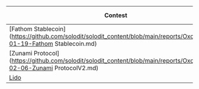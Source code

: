 | Contest | Highs | Mediums | Lows | Total Submissions |
| ------ | ----- | ------- | ---- | ----------------- |
| [Fathom Stablecoin](https://github.com/solodit/solodit_content/blob/main/reports/Oxorio/2024-01-19-Fathom Stablecoin.md) | 3 | 3 | 26 | 32 |
| [Zunami Protocol](https://github.com/solodit/solodit_content/blob/main/reports/Oxorio/2024-02-06-Zunami ProtocolV2.md) | 4 | 2 | 8 | 14 |
| [Lido](https://github.com/solodit/solodit_content/blob/main/reports/Oxorio/2023-10-18-Lido.md) | 0 | 0 | 9 | 9 |
